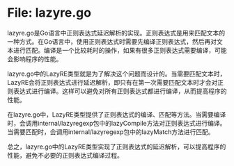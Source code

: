 # File: lazyre.go

lazyre.go是Go语言中正则表达式延迟解析的实现。正则表达式是用来匹配文本的一种方式。在Go语言中，使用正则表达式时需要先编译正则表达式，然后再对文本进行匹配。编译是一个比较耗时的操作，如果有很多正则表达式需要编译，可能会影响程序的性能。

lazyre.go中的LazyRE类型就是为了解决这个问题而设计的。当需要匹配文本时，LazyRE会将正则表达式进行延迟解析，即只有在第一次需要匹配文本时才会对正则表达式进行编译。这样可以避免对所有正则表达式都进行编译，从而提高程序的性能。

在lazyre.go中，LazyRE类型提供了正则表达式的编译、匹配等方法。当需要编译时，会调用internal/lazyregexp包中的lazyCompile方法对正则表达式进行编译。当需要匹配时，会调用internal/lazyregexp包中的lazyMatch方法进行匹配。

总之，lazyre.go中的LazyRE类型实现了正则表达式的延迟解析，可以提高程序的性能，避免不必要的正则表达式编译过程。

